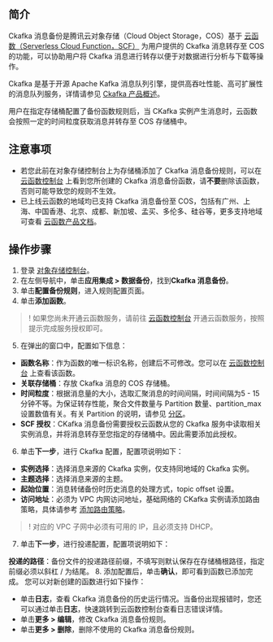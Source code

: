 ## 简介

Ckafka 消息备份是腾讯云对象存储（Cloud Object Storage，COS）基于 [云函数（Serverless Cloud Function，SCF）](https://www.tencentcloud.com/document/product/583) 为用户提供的 Ckafka 消息转存至 COS 的功能，可以协助用户将 Ckafka 消息进行转存以便于对数据进行分析与下载等操作。

Ckafka 是基于开源 Apache Kafka 消息队列引擎，提供高吞吐性能、高可扩展性的消息队列服务，详情请参见 [Ckafka 产品概述](https://intl.cloud.tencent.com/document/product/597/10066)。

用户在指定存储桶配置了备份函数规则后，当 CKafka 实例产生消息时，云函数会按照一定的时间粒度获取消息并转存至 COS 存储桶中。

## 注意事项

- 若您此前在对象存储控制台上为存储桶添加了 Ckafka 消息备份规则，可以在 [云函数控制台](https://console.cloud.tencent.com/scf/list?rid=1&ns=default) 上看到您所创建的 Ckafka 消息备份函数，请**不要**删除该函数，否则可能导致您的规则不生效。
- 已上线云函数的地域均已支持 Ckafka 消息备份至 COS，包括有广州、上海、中国香港、北京、成都、新加坡、孟买、多伦多、硅谷等，更多支持地域可查看 [云函数产品文档](https://www.tencentcloud.com/document/product/583)。

## 操作步骤

1. 登录 [对象存储控制台](https://console.cloud.tencent.com/cos5)。
2. 在左侧导航中，单击**应用集成 > 数据备份**，找到**Ckafka 消息备份**。
3. 单击**配置备份规则**，进入规则配置页面。
4. 单击**添加函数**。
>! 如果您尚未开通云函数服务，请前往 [云函数控制台](https://console.cloud.tencent.com/scf) 开通云函数服务，按照提示完成服务授权即可。
>
5. 在弹出的窗口中，配置如下信息：

 - **函数名称**：作为函数的唯一标识名称，创建后不可修改。您可以在 [云函数控制台](https://console.cloud.tencent.com/scf/list?rid=1&ns=default) 上查看该函数。
 - **关联存储桶**：存放 Ckafka 消息的 COS 存储桶。
 - **时间粒度**：根据消息量的大小，选取汇聚消息的时间间隔，时间间隔为5 - 15分钟不等。为保证转存性能，聚合文件数量与 Partition 数量、partition_max 设置数值有关。有关 Partition 的说明，请参见 [分区](https://intl.cloud.tencent.com/document/product/597/32275)。
 - **SCF 授权**：CKafka 消息备份需要授权云函数从您的 Ckafka 服务中读取相关实例消息，并将消息转存至您指定的存储桶中。因此需要添加此授权。
6. 单击**下一步**，进行 Ckafka 配置，配置项说明如下：

 - **实例选择**：选择消息来源的 Ckafka 实例，仅支持同地域的 Ckafka 实例。
 - **主题选择**：选择消息来源的主题。
 - **起始位置**：消息转储备份时历史消息的处理方式，topic offset 设置。
 - **访问地址**：必须为 VPC 内网访问地址，基础网络的 CKafka 实例请添加路由策略，具体请参考 [添加路由策略](https://intl.cloud.tencent.com/document/product/597/32555)。
>! 对应的 VPC 子网中必须有可用的 IP，且必须支持 DHCP。
>
7. 单击**下一步**，进行投递配置，配置项说明如下：

**投递的路径**：备份文件的投递路径前缀，不填写则默认保存在存储桶根路径，指定前缀必须以斜杠 / 为结尾。
8. 添加配置后，单击**确认**，即可看到函数已添加完成。
您可以对新创建的函数进行如下操作：
 - 单击**日志**，查看 Ckafka 消息备份的历史运行情况。当备份出现报错时，您还可以通过单击**日志**，快速跳转到云函数控制台查看日志错误详情。
 - 单击**更多 > 编辑**，修改 Ckafka 消息备份规则。
 - 单击**更多 > 删除**，删除不使用的 Ckafka 消息备份规则。

